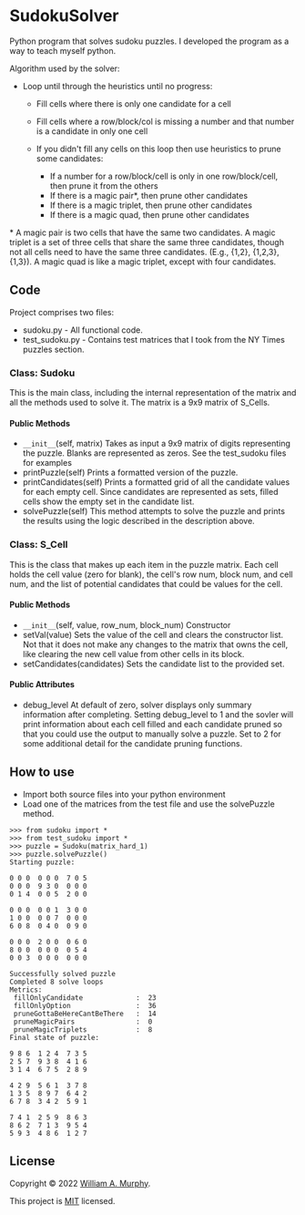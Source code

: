 # SudokuSolver
 Python program that solves sudoku puzzles.   I developed the program as a way to teach myself python.

 Algorithm used by the solver:

 - Loop until through the heuristics until no progress:
     - Fill cells where there is only one candidate for a cell
     - Fill cells where a row/block/col is missing a number
       and that number is a candidate in only one cell

     - If you didn't fill any cells on this loop then
       use heuristics to prune some candidates:

       - If a number for a row/block/cell is only in
         one row/block/cell, then prune it from the others
       - If there is a magic pair*, then prune other candidates
       - If there is a magic triplet, then prune other candidates
       - If there is a magic quad, then prune other candidates

\* A magic pair is two cells that have the same two candidates.  A magic triplet
   is a set of three cells that share the same three candidates, though not all
   cells need to have the same three candidates.  (E.g., {1,2}, {1,2,3}, {1,3}).
   A magic quad is like a magic triplet, except with four candidates.



## Code
 Project comprises two files:
 - sudoku.py - All functional code.
 - test_sudoku.py - Contains test matrices that I took from the NY Times puzzles section.

### Class: Sudoku
 This is the main class, including the internal representation of the matrix and all the methods used to solve it.  The matrix is a 9x9 matrix of S_Cells.

#### Public Methods

 - `__init__`(self, matrix)  Takes as input a 9x9 matrix of digits representing the puzzle.  Blanks are represented as zeros.  See the test_sudoku files for examples
 - printPuzzle(self)  Prints a formatted version of the puzzle.
 - printCandidates(self) Prints a formatted grid of all the candidate values for each empty cell.  Since candidates are represented as sets, filled cells show the empty set in the candidate list.
 - solvePuzzle(self)  This method attempts to solve the puzzle and prints the results using the logic described in the description above.

 ### Class: S_Cell
  This is the class that makes up each item in the puzzle matrix.  Each cell holds the cell value (zero for blank), the cell's row num, block num, and cell num, and the list of potential candidates that could be values for the cell.

 #### Public Methods

  - `__init__`(self, value, row_num, block_num)  Constructor
  - setVal(value) Sets the value of the cell and clears the constructor list.  Not that it does not make any changes to the matrix that owns the cell, like clearing the new cell value from other cells in its block.
  - setCandidates(candidates)  Sets the candidate list to the provided set.


#### Public Attributes
 - debug_level  At default of zero, solver displays only summary information after completing.  Setting debug_level to 1 and the sovler will print information about each cell filled and each candidate pruned so that you could use the output to manually solve a puzzle.  Set to 2 for some additional detail for the candidate pruning functions.

## How to use
- Import both source files into your python environment
- Load one of the matrices from the test file and use the solvePuzzle method.

```
>>> from sudoku import *
>>> from test_sudoku import *
>>> puzzle = Sudoku(matrix_hard_1)
>>> puzzle.solvePuzzle()
Starting puzzle:

0 0 0  0 0 0  7 0 5
0 0 0  9 3 0  0 0 0
0 1 4  0 0 5  2 0 0

0 0 0  0 0 1  3 0 0
1 0 0  0 0 7  0 0 0
6 0 8  0 4 0  0 9 0

0 0 0  2 0 0  0 6 0
8 0 0  0 0 0  0 5 4
0 0 3  0 0 0  0 0 0

Successfully solved puzzle
Completed 8 solve loops
Metrics:
 fillOnlyCandidate             :  23
 fillOnlyOption                :  36
 pruneGottaBeHereCantBeThere   :  14
 pruneMagicPairs               :  0
 pruneMagicTriplets            :  8
Final state of puzzle:

9 8 6  1 2 4  7 3 5
2 5 7  9 3 8  4 1 6
3 1 4  6 7 5  2 8 9

4 2 9  5 6 1  3 7 8
1 3 5  8 9 7  6 4 2
6 7 8  3 4 2  5 9 1

7 4 1  2 5 9  8 6 3
8 6 2  7 1 3  9 5 4
5 9 3  4 8 6  1 2 7

```

## License

Copyright © 2022 [William A. Murphy](https://github.com/wmurphy41).

This project is [MIT](https://spdx.org/licenses/MIT.html) licensed.
